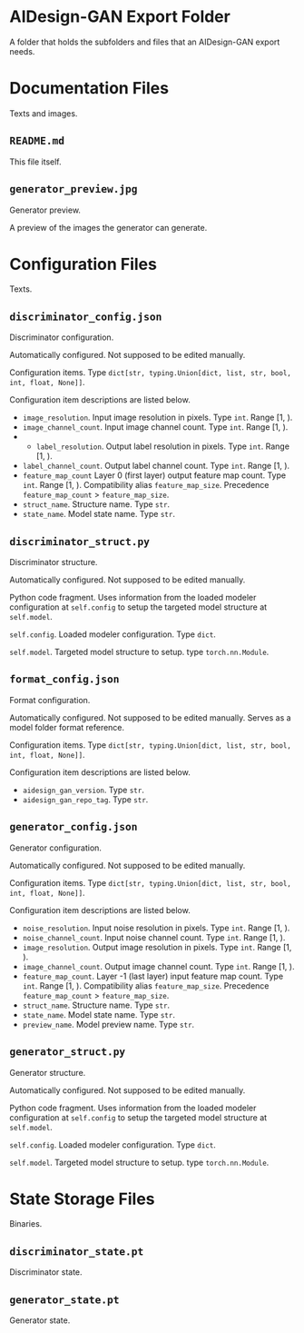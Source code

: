 <!---
Copyright 2022 Yucheng Liu. GNU GPL3 license.
GNU GPL3 license copy: https://www.gnu.org/licenses/gpl-3.0.txt
First added by username: liu-yucheng
Last updated by username: liu-yucheng
--->

# AIDesign-GAN Export Folder

A folder that holds the subfolders and files that an AIDesign-GAN export needs.

# Documentation Files

Texts and images.

## `README.md`

This file itself.

## `generator_preview.jpg`

Generator preview.

A preview of the images the generator can generate.

# Configuration Files

Texts.

## `discriminator_config.json`

Discriminator configuration.

Automatically configured. Not supposed to be edited manually.

Configuration items. Type `dict[str, typing.Union[dict, list, str, bool, int, float, None]]`.

Configuration item descriptions are listed below.

- `image_resolution`. Input image resolution in pixels. Type `int`. Range [1, ).
- `image_channel_count`. Input image channel count. Type `int`. Range [1, ).
- - `label_resolution`. Output label resolution in pixels. Type `int`. Range [1, ).
- `label_channel_count`. Output label channel count. Type `int`. Range [1, ).
- `feature_map_count` Layer 0 (first layer) output feature map count. Type `int`. Range [1, ). Compatibility alias `feature_map_size`. Precedence `feature_map_count` > `feature_map_size`.
- `struct_name`. Structure name. Type `str`.
- `state_name`. Model state name. Type `str`.

## `discriminator_struct.py`

Discriminator structure.

Automatically configured. Not supposed to be edited manually.

Python code fragment. Uses information from the loaded modeler configuration at `self.config` to setup the targeted model structure at `self.model`.

`self.config`. Loaded modeler configuration. Type `dict`.

`self.model`. Targeted model structure to setup. type `torch.nn.Module`.

## `format_config.json`

Format configuration.

Automatically configured. Not supposed to be edited manually. Serves as a model folder format reference.

Configuration items. Type `dict[str, typing.Union[dict, list, str, bool, int, float, None]]`.

Configuration item descriptions are listed below.

- `aidesign_gan_version`. Type `str`.
- `aidesign_gan_repo_tag`. Type `str`.

## `generator_config.json`

Generator configuration.

Automatically configured. Not supposed to be edited manually.

Configuration items. Type `dict[str, typing.Union[dict, list, str, bool, int, float, None]]`.

Configuration item descriptions are listed below.

- `noise_resolution`. Input noise resolution in pixels. Type `int`. Range [1, ).
- `noise_channel_count`. Input noise channel count. Type `int`. Range [1, ).
- `image_resolution`. Output image resolution in pixels. Type `int`. Range [1, ).
- `image_channel_count`. Output image channel count. Type `int`. Range [1, ).
- `feature_map_count`. Layer -1 (last layer) input feature map count. Type `int`. Range [1, ). Compatibility alias `feature_map_size`. Precedence `feature_map_count` > `feature_map_size`.
- `struct_name`. Structure name. Type `str`.
- `state_name`. Model state name. Type `str`.
- `preview_name`. Model preview name. Type `str`.

## `generator_struct.py`

Generator structure.

Automatically configured. Not supposed to be edited manually.

Python code fragment. Uses information from the loaded modeler configuration at `self.config` to setup the targeted model structure at `self.model`.

`self.config`. Loaded modeler configuration. Type `dict`.

`self.model`. Targeted model structure to setup. type `torch.nn.Module`.

# State Storage Files

Binaries.

## `discriminator_state.pt`

Discriminator state.

## `generator_state.pt`

Generator state.
